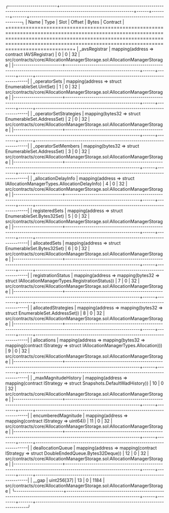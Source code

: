 
╭------------------------+------------------------------------------------------------------------------------------------------------------+------+--------+-------+--------------------------------------------------------------------------╮
| Name                   | Type                                                                                                             | Slot | Offset | Bytes | Contract                                                                 |
+==============================================================================================================================================================================================================================================+
| _avsRegistrar          | mapping(address => contract IAVSRegistrar)                                                                       | 0    | 0      | 32    | src/contracts/core/AllocationManagerStorage.sol:AllocationManagerStorage |
|------------------------+------------------------------------------------------------------------------------------------------------------+------+--------+-------+--------------------------------------------------------------------------|
| _operatorSets          | mapping(address => struct EnumerableSet.UintSet)                                                                 | 1    | 0      | 32    | src/contracts/core/AllocationManagerStorage.sol:AllocationManagerStorage |
|------------------------+------------------------------------------------------------------------------------------------------------------+------+--------+-------+--------------------------------------------------------------------------|
| _operatorSetStrategies | mapping(bytes32 => struct EnumerableSet.AddressSet)                                                              | 2    | 0      | 32    | src/contracts/core/AllocationManagerStorage.sol:AllocationManagerStorage |
|------------------------+------------------------------------------------------------------------------------------------------------------+------+--------+-------+--------------------------------------------------------------------------|
| _operatorSetMembers    | mapping(bytes32 => struct EnumerableSet.AddressSet)                                                              | 3    | 0      | 32    | src/contracts/core/AllocationManagerStorage.sol:AllocationManagerStorage |
|------------------------+------------------------------------------------------------------------------------------------------------------+------+--------+-------+--------------------------------------------------------------------------|
| _allocationDelayInfo   | mapping(address => struct IAllocationManagerTypes.AllocationDelayInfo)                                           | 4    | 0      | 32    | src/contracts/core/AllocationManagerStorage.sol:AllocationManagerStorage |
|------------------------+------------------------------------------------------------------------------------------------------------------+------+--------+-------+--------------------------------------------------------------------------|
| registeredSets         | mapping(address => struct EnumerableSet.Bytes32Set)                                                              | 5    | 0      | 32    | src/contracts/core/AllocationManagerStorage.sol:AllocationManagerStorage |
|------------------------+------------------------------------------------------------------------------------------------------------------+------+--------+-------+--------------------------------------------------------------------------|
| allocatedSets          | mapping(address => struct EnumerableSet.Bytes32Set)                                                              | 6    | 0      | 32    | src/contracts/core/AllocationManagerStorage.sol:AllocationManagerStorage |
|------------------------+------------------------------------------------------------------------------------------------------------------+------+--------+-------+--------------------------------------------------------------------------|
| registrationStatus     | mapping(address => mapping(bytes32 => struct IAllocationManagerTypes.RegistrationStatus))                        | 7    | 0      | 32    | src/contracts/core/AllocationManagerStorage.sol:AllocationManagerStorage |
|------------------------+------------------------------------------------------------------------------------------------------------------+------+--------+-------+--------------------------------------------------------------------------|
| allocatedStrategies    | mapping(address => mapping(bytes32 => struct EnumerableSet.AddressSet))                                          | 8    | 0      | 32    | src/contracts/core/AllocationManagerStorage.sol:AllocationManagerStorage |
|------------------------+------------------------------------------------------------------------------------------------------------------+------+--------+-------+--------------------------------------------------------------------------|
| allocations            | mapping(address => mapping(bytes32 => mapping(contract IStrategy => struct IAllocationManagerTypes.Allocation))) | 9    | 0      | 32    | src/contracts/core/AllocationManagerStorage.sol:AllocationManagerStorage |
|------------------------+------------------------------------------------------------------------------------------------------------------+------+--------+-------+--------------------------------------------------------------------------|
| _maxMagnitudeHistory   | mapping(address => mapping(contract IStrategy => struct Snapshots.DefaultWadHistory))                            | 10   | 0      | 32    | src/contracts/core/AllocationManagerStorage.sol:AllocationManagerStorage |
|------------------------+------------------------------------------------------------------------------------------------------------------+------+--------+-------+--------------------------------------------------------------------------|
| encumberedMagnitude    | mapping(address => mapping(contract IStrategy => uint64))                                                        | 11   | 0      | 32    | src/contracts/core/AllocationManagerStorage.sol:AllocationManagerStorage |
|------------------------+------------------------------------------------------------------------------------------------------------------+------+--------+-------+--------------------------------------------------------------------------|
| deallocationQueue      | mapping(address => mapping(contract IStrategy => struct DoubleEndedQueue.Bytes32Deque))                          | 12   | 0      | 32    | src/contracts/core/AllocationManagerStorage.sol:AllocationManagerStorage |
|------------------------+------------------------------------------------------------------------------------------------------------------+------+--------+-------+--------------------------------------------------------------------------|
| __gap                  | uint256[37]                                                                                                      | 13   | 0      | 1184  | src/contracts/core/AllocationManagerStorage.sol:AllocationManagerStorage |
╰------------------------+------------------------------------------------------------------------------------------------------------------+------+--------+-------+--------------------------------------------------------------------------╯

